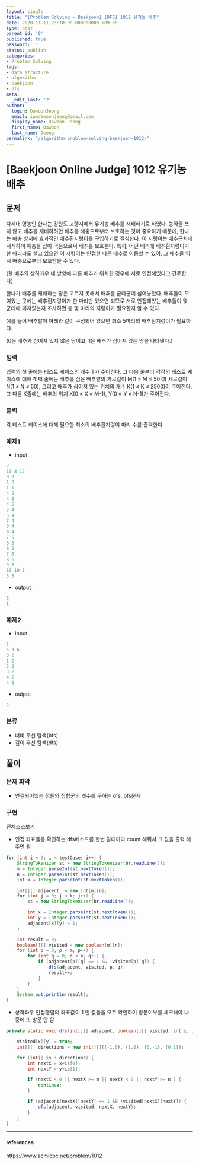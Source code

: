 ```yaml
---
layout: single
title: "[Problem Solving - Baekjoon] [DFS] 1012 유기농 배추"
date: 2020-11-11 23:10:00.000000000 +09:00
type: post
parent_id: '0'
published: true
password: ''
status: publish
categories:
- Problem Solving
tags:
- data structure
- algorithm
- baekjoon
- dfs
meta:
  _edit_last: '2'
author:
  login: DawoonJeong
  email: iamdawoonjeong@gmail.com
  display_name: Dawoon Jeong
  first_name: Dawoon
  last_name: Jeong
permalink: "/algorithm-problem-solving-baekjoon-1012/"
---
```

# [Baekjoon Online Judge] 1012 유기농 배추

## 문제
차세대 영농인 한나는 강원도 고랭지에서 유기농 배추를 재배하기로 하였다. 농약을 쓰지 않고 배추를 재배하려면 배추를 해충으로부터 보호하는 것이 중요하기 때문에, 한나는 해충 방지에 효과적인 배추흰지렁이를 구입하기로 결심한다. 이 지렁이는 배추근처에 서식하며 해충을 잡아 먹음으로써 배추를 보호한다. 특히, 어떤 배추에 배추흰지렁이가 한 마리라도 살고 있으면 이 지렁이는 인접한 다른 배추로 이동할 수 있어, 그 배추들 역시 해충으로부터 보호받을 수 있다.

(한 배추의 상하좌우 네 방향에 다른 배추가 위치한 경우에 서로 인접해있다고 간주한다)

한나가 배추를 재배하는 땅은 고르지 못해서 배추를 군데군데 심어놓았다. 배추들이 모여있는 곳에는 배추흰지렁이가 한 마리만 있으면 되므로 서로 인접해있는 배추들이 몇 군데에 퍼져있는지 조사하면 총 몇 마리의 지렁이가 필요한지 알 수 있다.

예를 들어 배추밭이 아래와 같이 구성되어 있으면 최소 5마리의 배추흰지렁이가 필요하다.

(0은 배추가 심어져 있지 않은 땅이고, 1은 배추가 심어져 있는 땅을 나타낸다.)

### 입력
입력의 첫 줄에는 테스트 케이스의 개수 T가 주어진다. 그 다음 줄부터 각각의 테스트 케이스에 대해 첫째 줄에는 배추를 심은 배추밭의 가로길이 M(1 ≤ M ≤ 50)과 세로길이 N(1 ≤ N ≤ 50), 그리고 배추가 심어져 있는 위치의 개수 K(1 ≤ K ≤ 2500)이 주어진다. 그 다음 K줄에는 배추의 위치 X(0 ≤ X ≤ M-1), Y(0 ≤ Y ≤ N-1)가 주어진다.

### 출력
각 테스트 케이스에 대해 필요한 최소의 배추흰지렁이 마리 수를 출력한다.

### 예제1

- input

```java
2
10 8 17
0 0
1 0
1 1
4 2
4 3
4 5
2 4
3 4
7 4
8 4
9 4
7 5
8 5
9 5
7 6
8 6
9 6
10 10 1
5 5
```

- output

```java
5
1
```

### 예제2

- input

```java
1
5 3 6
0 2
1 2
2 2
3 2
4 2
4 0
```

- output

```java
2
```

### 분류
- 너비 우선 탐색(bfs)
- 깊이 우선 탐색(dfs)

## 풀이

### 문제 파악
- 연결되어있는 점들의 집합군의 갯수를 구하는 dfs, bfs문제

### 구현

[전체소스보기](https://github.com/iamdawoonjeong/java-datastructure-algorithm/blob/master/java-algorithm-problem-solving/src/baekjoon/problem1012/Main.java)


- 인접 좌표들를 확인하는 dfs메소드를 한번 탈때마다 count 해줘서 그 값을 출력 해주면 됨
```java
for (int i = 0; i < testCase; i++) {
    StringTokenizer st = new StringTokenizer(br.readLine());
    m = Integer.parseInt(st.nextToken());
    n = Integer.parseInt(st.nextToken());
    int k = Integer.parseInt(st.nextToken());

    int[][] adjacent  = new int[m][n];
    for (int j = 0; j < k; j++) {
        st = new StringTokenizer(br.readLine());

        int x = Integer.parseInt(st.nextToken());
        int y = Integer.parseInt(st.nextToken());
        adjacent[x][y] = 1;
    }

    int result = 0;
    boolean[][] visited = new boolean[m][n];
    for (int p = 0; p < m; p++) {
        for (int q = 0; q < n; q++) {
            if (adjacent[p][q] == 1 && !visited[p][q]) {
                dfs(adjacent, visited, p, q);
                result++;
            }
        }
    }
    System.out.println(result);
}
```

- 상하좌우 인접행렬의 좌표값이 1 인 값들을 모두 확인하여 방문여부를 체크해야 나중에 또 방문 안 함

```java
private static void dfs(int[][] adjacent, boolean[][] visited, int x, int y) {

    visited[x][y] = true;
    int[][] directions = new int[][]{{-1,0}, {1,0}, {0,-1}, {0,1}};

    for (int[] is : directions) {
        int nextX = x+is[0];
        int nextY = y+is[1];

        if (nextX < 0 || nextX >= m || nextY < 0 || nextY >= n ) {
            continue;
        }

        if (adjacent[nextX][nextY] == 1 && !visited[nextX][nextY]) {
            dfs(adjacent, visited, nextX, nextY);
        }
    }
}
```

---
#### references
<https://www.acmicpc.net/problem/1012>
